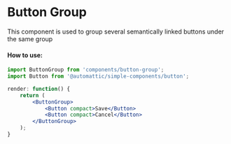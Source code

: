 Button Group
=========

This component is used to group several semantically linked buttons under the same group

#### How to use:

```jsx
import ButtonGroup from 'components/button-group';
import Button from '@automattic/simple-components/button';

render: function() {
	return (
		<ButtonGroup>
			<Button compact>Save</Button>
			<Button compact>Cancel</Button>
		</ButtonGroup>
	);
}
```
